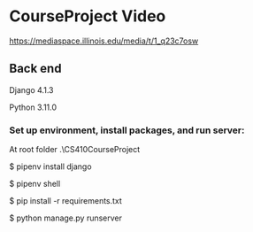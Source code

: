 # CourseProject Video

https://mediaspace.illinois.edu/media/t/1_q23c7osw

## Back end

Django 4.1.3

Python 3.11.0

### Set up environment, install packages, and run server:

At root folder .\CS410CourseProject

$ pipenv install django

$ pipenv shell

$ pip install -r requirements.txt

$ python manage.py runserver
